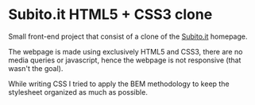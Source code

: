 # Subito.it HTML5 + CSS3 clone

Small front-end project that consist of a clone of the [Subito.it](https://www.subito.it/) homepage.

The webpage is made using exclusively HTML5 and CSS3, there are no media queries or javascript, hence the webpage is not responsive (that wasn't the goal).

While writing CSS I tried to apply the BEM methodology to keep the stylesheet organized as much as possible.

